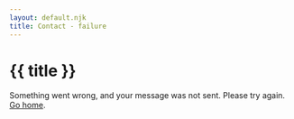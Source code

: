 ```yaml
---
layout: default.njk
title: Contact - failure
---
```


# {{ title }}

Something went wrong, and your message was not sent.
Please try again.
[Go home](/).
